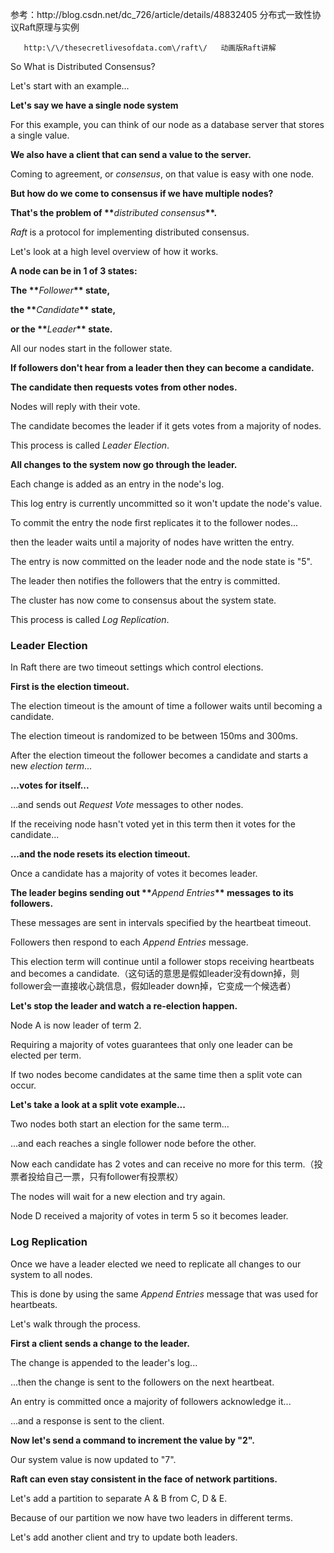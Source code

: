 参考：http:\/\/blog.csdn.net\/dc\_726\/article\/details\/48832405  分布式一致性协议Raft原理与实例

```
   http:\/\/thesecretlivesofdata.com\/raft\/   动画版Raft讲解 
```

So What is Distributed Consensus?

Let's start with an example...

**Let's say we have a single node system**

For this example, you can think of our node as a database server that stores a single value.

**We also have a client that can send a value to the server.**

Coming to agreement, or _consensus_, on that value is easy with one node.

**But how do we come to consensus if we have multiple nodes?**

**That's the problem of \*\***_distributed consensus_**\*\*.**

_Raft_ is a protocol for implementing distributed consensus.

Let's look at a high level overview of how it works.

**A node can be in 1 of 3 states:**

**The \*\***_Follower_**\*\* state,**

**the \*\***_Candidate_**\*\* state,**

**or the \*\***_Leader_**\*\* state.**

All our nodes start in the follower state.

**If followers don't hear from a leader then they can become a candidate.**

**The candidate then requests votes from other nodes.**

Nodes will reply with their vote.

The candidate becomes the leader if it gets votes from a majority of nodes.

This process is called _Leader Election_.

**All changes to the system now go through the leader.**

Each change is added as an entry in the node's log.

This log entry is currently uncommitted so it won't update the node's value.

To commit the entry the node first replicates it to the follower nodes...

then the leader waits until a majority of nodes have written the entry.

The entry is now committed on the leader node and the node state is "5".

The leader then notifies the followers that the entry is committed.

The cluster has now come to consensus about the system state.

This process is called _Log Replication_.

### Leader Election

In Raft there are two timeout settings which control elections.

**First is the election timeout.**

The election timeout is the amount of time a follower waits until becoming a candidate.

The election timeout is randomized to be between 150ms and 300ms.

After the election timeout the follower becomes a candidate and starts a new _election term_...

**...votes for itself...**

...and sends out _Request Vote_ messages to other nodes.

If the receiving node hasn't voted yet in this term then it votes for the candidate...

**...and the node resets its election timeout.**

Once a candidate has a majority of votes it becomes leader.

**The leader begins sending out \*\***_Append Entries_**\*\* messages to its followers.**

These messages are sent in intervals specified by the heartbeat timeout.

Followers then respond to each _Append Entries_ message.

This election term will continue until a follower stops receiving heartbeats and becomes a candidate.（这句话的意思是假如leader没有down掉，则follower会一直接收心跳信息，假如leader down掉，它变成一个候选者）

**Let's stop the leader and watch a re-election happen.**

Node A is now leader of term 2.

Requiring a majority of votes guarantees that only one leader can be elected per term.

If two nodes become candidates at the same time then a split vote can occur.

**Let's take a look at a split vote example...**

Two nodes both start an election for the same term...

...and each reaches a single follower node before the other.

Now each candidate has 2 votes and can receive no more for this term.（投票者投给自己一票，只有follower有投票权）

The nodes will wait for a new election and try again.

Node D received a majority of votes in term 5 so it becomes leader.

### Log Replication

Once we have a leader elected we need to replicate all changes to our system to all nodes.

This is done by using the same _Append Entries_ message that was used for heartbeats.

Let's walk through the process.

**First a client sends a change to the leader.**

The change is appended to the leader's log...

...then the change is sent to the followers on the next heartbeat.

An entry is committed once a majority of followers acknowledge it...

...and a response is sent to the client.

**Now let's send a command to increment the value by "2".**

Our system value is now updated to "7".

**Raft can even stay consistent in the face of network partitions.**

Let's add a partition to separate A & B from C, D & E.

Because of our partition we now have two leaders in different terms.

Let's add another client and try to update both leaders.


